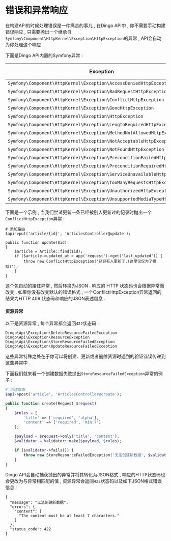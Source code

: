 # 错误和异常响应

在构建API的时候处理错误是一件痛苦的事儿 , 在Dingo API中 , 你不需要手动构建错误响应 , 只需要抛出一个继承自`Symfony\Component\HttpKernel\Exception\HttpException`的异常 , API会自动为你处理这个响应 .

下面是Dingo API内置的Symfony异常 :

| Exception | Status Code |
| --- | ---: |
| `Symfony\Component\HttpKernel\Exception\AccessDeniedHttpException` | 403 |
| `Symfony\Component\HttpKernel\Exception\BadRequestHttpException` | 400 |
| `Symfony\Component\HttpKernel\Exception\ConflictHttpException` | 409 |
| `Symfony\Component\HttpKernel\Exception\GoneHttpException` | 410 |
| `Symfony\Component\HttpKernel\Exception\HttpException` | 500 |
| `Symfony\Component\HttpKernel\Exception\LengthRequiredHttpException` | 411 |
| `Symfony\Component\HttpKernel\Exception\MethodNotAllowedHttpException` | 405 |
| `Symfony\Component\HttpKernel\Exception\NotAcceptableHttpException` | 406 |
| `Symfony\Component\HttpKernel\Exception\NotFoundHttpException` | 404 |
| `Symfony\Component\HttpKernel\Exception\PreconditionFailedHttpException` | 412 |
| `Symfony\Component\HttpKernel\Exception\PreconditionRequiredHttpException` | 428 |
| `Symfony\Component\HttpKernel\Exception\ServiceUnavailableHttpException` | 503 |
| `Symfony\Component\HttpKernel\Exception\TooManyRequestsHttpException` | 429 |
| `Symfony\Component\HttpKernel\Exception\UnauthorizedHttpException` | 401 |
| `Symfony\Component\HttpKernel\Exception\UnsupportedMediaTypeHttpException` | 415 |

下面是一个示例 , 当我们尝试更新一条已经被别人更新过的记录时抛出一个`ConflictHttpException`异常 :

```
# 添加路由
$api->put('article/{id}', 'ArticlesController@update');

public function update($id)
{
    $article = Article::find($id);
    if ($article->updated_at > app('request')->get('last_updated')) {
        throw new ConflictHttpException('已经有人更新了.(这里仅仅为了模拟)');
    }
}
```

这个包自动的接住异常 , 然后转换为JSON . 响应的 HTTP 状态码也会根据异常而改变 . 如果你没有改变默认的错误格式 , 一个ConflictHttpException异常返回的结果为HTTP 409 状态码和响应的JSON表述信息 .

#### **资源异常**

以下是资源异常 , 每个异常都会返回`422`状态码 :

```
Dingo\Api\Exception\DeleteResourceFailedException
Dingo\Api\Exception\ResourceException
Dingo\Api\Exception\StoreResourceFailedException
Dingo\Api\Exception\UpdateResourceFailedException
```

这些异常特殊之处在于你可以将创建、更新或者删除资源时遇到的验证错误传递到这些异常中 .

下面我们就来看一个创建数据失败抛出`StoreResourceFailedException`异常的例子 :

```php
# 创建路由
$api->post('article', 'ArticlesController@create');

public function create(Request $request)
{
    $rules = [
        'title' => ['required', 'alpha'],
        'content' => ['required', 'min:7']
    ];

    $payload = $request->only('title', 'content');
    $validator = Validator::make($payload, $rules);

    if ($validator->fails()) {
        throw new StoreResourceFailedException('无法创建新数据', $validator->errors());
    }
}
```

Dingo API会自动捕获抛出的异常并将其转化为JSON格式 , 响应的HTTP状态码也会更改为与异常相匹配的值 , 资源异常会返回`422`状态码以及如下JSON格式错误信息 : 

```
{
  "message": "无法创建新数据",
  "errors": {
    "content": [
      "The content must be at least 7 characters."
    ]
  },
  "status_code": 422
}
```



